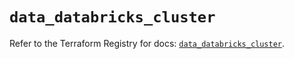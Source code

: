 # `data_databricks_cluster`

Refer to the Terraform Registry for docs: [`data_databricks_cluster`](https://registry.terraform.io/providers/databricks/databricks/1.48.0/docs/data-sources/cluster).
